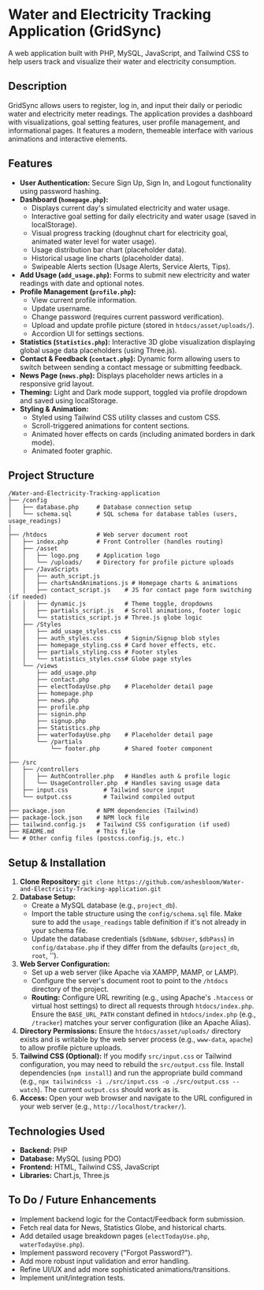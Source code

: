 # Water and Electricity Tracking Application (GridSync)

A web application built with PHP, MySQL, JavaScript, and Tailwind CSS to help users track and visualize their water and electricity consumption.

## Description

GridSync allows users to register, log in, and input their daily or periodic water and electricity meter readings. The application provides a dashboard with visualizations, goal setting features, user profile management, and informational pages. It features a modern, themeable interface with various animations and interactive elements.

## Features

* **User Authentication:** Secure Sign Up, Sign In, and Logout functionality using password hashing.
* **Dashboard (`homepage.php`):**
    * Displays current day's simulated electricity and water usage.
    * Interactive goal setting for daily electricity and water usage (saved in localStorage).
    * Visual progress tracking (doughnut chart for electricity goal, animated water level for water usage).
    * Usage distribution bar chart (placeholder data).
    * Historical usage line charts (placeholder data).
    * Swipeable Alerts section (Usage Alerts, Service Alerts, Tips).
* **Add Usage (`add_usage.php`):** Forms to submit new electricity and water readings with date and optional notes.
* **Profile Management (`profile.php`):**
    * View current profile information.
    * Update username.
    * Change password (requires current password verification).
    * Upload and update profile picture (stored in `htdocs/asset/uploads/`).
    * Accordion UI for settings sections.
* **Statistics (`Statistics.php`):** Interactive 3D globe visualization displaying global usage data placeholders (using Three.js).
* **Contact & Feedback (`contact.php`):** Dynamic form allowing users to switch between sending a contact message or submitting feedback.
* **News Page (`news.php`):** Displays placeholder news articles in a responsive grid layout.
* **Theming:** Light and Dark mode support, toggled via profile dropdown and saved using localStorage.
* **Styling & Animation:**
    * Styled using Tailwind CSS utility classes and custom CSS.
    * Scroll-triggered animations for content sections.
    * Animated hover effects on cards (including animated borders in dark mode).
    * Animated footer graphic.

## Project Structure
```
/Water-and-Electricity-Tracking-application
├── /config
│   ├── database.php     # Database connection setup
│   └── schema.sql       # SQL schema for database tables (users, usage_readings)
│
├── /htdocs              # Web server document root
│   ├── index.php        # Front Controller (handles routing)
│   ├── /asset
│   │   ├── logo.png     # Application logo
│   │   └── /uploads/    # Directory for profile picture uploads
│   ├── /JavaScripts
│   │   ├── auth_script.js
│   │   ├── chartsAndAnimations.js # Homepage charts & animations
│   │   ├── contact_script.js    # JS for contact page form switching (if needed)
│   │   ├── dynamic.js           # Theme toggle, dropdowns
│   │   ├── partials_script.js   # Scroll animations, footer logic
│   │   └── statistics_script.js # Three.js globe logic
│   ├── /Styles
│   │   ├── add_usage_styles.css
│   │   ├── auth_styles.css      # Signin/Signup blob styles
│   │   ├── homepage_styling.css # Card hover effects, etc.
│   │   ├── partials_styling.css # Footer styles
│   │   └── statistics_styles.css# Globe page styles
│   └── /views
│       ├── add_usage.php
│       ├── contact.php
│       ├── electTodayUse.php    # Placeholder detail page
│       ├── homepage.php
│       ├── news.php
│       ├── profile.php
│       ├── signin.php
│       ├── signup.php
│       ├── Statistics.php
│       ├── waterTodayUse.php    # Placeholder detail page
│       └── /partials
│           └── footer.php       # Shared footer component
│
├── /src
│   ├── /controllers
│   │   ├── AuthController.php   # Handles auth & profile logic
│   │   └── UsageController.php  # Handles saving usage data
│   ├── input.css          # Tailwind source input
│   └── output.css         # Tailwind compiled output
│
├── package.json         # NPM dependencies (Tailwind)
├── package-lock.json    # NPM lock file
├── tailwind.config.js   # Tailwind CSS configuration (if used)
├── README.md            # This file
└── # Other config files (postcss.config.js, etc.)
```
## Setup & Installation

1.  **Clone Repository:** `git clone https://github.com/ashesbloom/Water-and-Electricity-Tracking-application.git`
2.  **Database Setup:**
    * Create a MySQL database (e.g., `project_db`).
    * Import the table structure using the `config/schema.sql` file. Make sure to add the `usage_readings` table definition if it's not already in your schema file.
    * Update the database credentials (`$dbName`, `$dbUser`, `$dbPass`) in `config/database.php` if they differ from the defaults (`project_db`, `root`, '').
3.  **Web Server Configuration:**
    * Set up a web server (like Apache via XAMPP, MAMP, or LAMP).
    * Configure the server's document root to point to the `/htdocs` directory of the project.
    * **Routing:** Configure URL rewriting (e.g., using Apache's `.htaccess` or virtual host settings) to direct all requests through `htdocs/index.php`. Ensure the `BASE_URL_PATH` constant defined in `htdocs/index.php` (e.g., `/tracker`) matches your server configuration (like an Apache Alias).
4.  **Directory Permissions:** Ensure the `htdocs/asset/uploads/` directory exists and is writable by the web server process (e.g., `www-data`, `apache`) to allow profile picture uploads.
5.  **Tailwind CSS (Optional):** If you modify `src/input.css` or Tailwind configuration, you may need to rebuild the `src/output.css` file. Install dependencies (`npm install`) and run the appropriate build command (e.g., `npx tailwindcss -i ./src/input.css -o ./src/output.css --watch`). The current `output.css` should work as is.
6.  **Access:** Open your web browser and navigate to the URL configured in your web server (e.g., `http://localhost/tracker/`).

## Technologies Used

* **Backend:** PHP
* **Database:** MySQL (using PDO)
* **Frontend:** HTML, Tailwind CSS, JavaScript
* **Libraries:** Chart.js, Three.js

## To Do / Future Enhancements

* Implement backend logic for the Contact/Feedback form submission.
* Fetch real data for News, Statistics Globe, and historical charts.
* Add detailed usage breakdown pages (`electTodayUse.php`, `waterTodayUse.php`).
* Implement password recovery ("Forgot Password?").
* Add more robust input validation and error handling.
* Refine UI/UX and add more sophisticated animations/transitions.
* Implement unit/integration tests.
